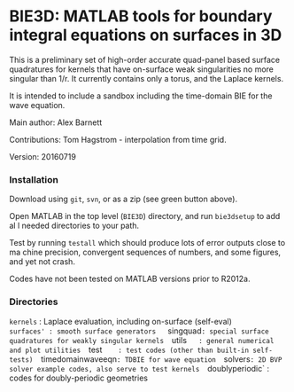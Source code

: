 # BIE3D: MATLAB tools for boundary integral equations on surfaces in 3D

This is a preliminary set of high-order accurate quad-panel based surface quadratures for kernels that have on-surface weak singularities no more singular than 1/r. It currently contains only a torus, and the Laplace kernels.

It is intended to include a sandbox including the time-domain BIE for the wave equation.

Main author:  Alex Barnett

Contributions: Tom Hagstrom - interpolation from time grid.

Version: 20160719

### Installation

Download using `git`, `svn`, or as a zip (see green button above).

Open MATLAB in the top level (`BIE3D`) directory, and run `bie3dsetup` to add al
l needed directories to your path. 

Test by running `testall` which should produce lots of error outputs close to ma
chine precision, convergent sequences of numbers, and some figures, and yet not crash.

Codes have not been tested on MATLAB versions prior to R2012a.

### Directories

`kernels`  : Laplace evaluation, including on-surface (self-eval)  
`surfaces' : smooth surface generators  
`singquad` : special surface quadratures for weakly singular kernels  
`utils`    : general numerical and plot utilities  
`test`     : test codes (other than built-in self-tests)  
`timedomainwaveeqn` : TDBIE for wave equation  
`solvers` : 2D BVP solver example codes, also serve to test kernels  
`doublyperiodic` : codes for doubly-periodic geometries  
